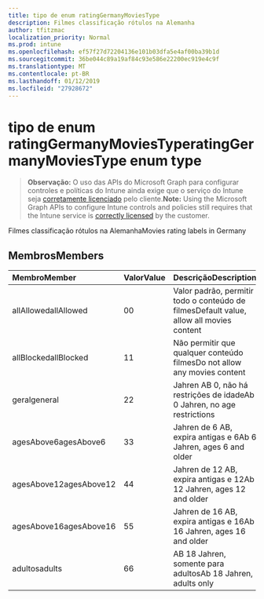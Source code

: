 ```yaml
---
title: tipo de enum ratingGermanyMoviesType
description: Filmes classificação rótulos na Alemanha
author: tfitzmac
localization_priority: Normal
ms.prod: intune
ms.openlocfilehash: ef57f27d72204136e101b03dfa5e4af00ba39b1d
ms.sourcegitcommit: 36be044c89a19af84c93e586e22200ec919e4c9f
ms.translationtype: MT
ms.contentlocale: pt-BR
ms.lasthandoff: 01/12/2019
ms.locfileid: "27928672"
---
```

# <a name="ratinggermanymoviestype-enum-type"></a><span data-ttu-id="b0d2e-103">tipo de enum ratingGermanyMoviesType</span><span class="sxs-lookup"><span data-stu-id="b0d2e-103">ratingGermanyMoviesType enum type</span></span>

> <span data-ttu-id="b0d2e-104">**Observação:** O uso das APIs do Microsoft Graph para configurar controles e políticas do Intune ainda exige que o serviço do Intune seja [corretamente licenciado](https://go.microsoft.com/fwlink/?linkid=839381) pelo cliente.</span><span class="sxs-lookup"><span data-stu-id="b0d2e-104">**Note:** Using the Microsoft Graph APIs to configure Intune controls and policies still requires that the Intune service is [correctly licensed](https://go.microsoft.com/fwlink/?linkid=839381) by the customer.</span></span>

<span data-ttu-id="b0d2e-105">Filmes classificação rótulos na Alemanha</span><span class="sxs-lookup"><span data-stu-id="b0d2e-105">Movies rating labels in Germany</span></span>
## <a name="members"></a><span data-ttu-id="b0d2e-106">Membros</span><span class="sxs-lookup"><span data-stu-id="b0d2e-106">Members</span></span>
|<span data-ttu-id="b0d2e-107">Membro</span><span class="sxs-lookup"><span data-stu-id="b0d2e-107">Member</span></span>|<span data-ttu-id="b0d2e-108">Valor</span><span class="sxs-lookup"><span data-stu-id="b0d2e-108">Value</span></span>|<span data-ttu-id="b0d2e-109">Descrição</span><span class="sxs-lookup"><span data-stu-id="b0d2e-109">Description</span></span>|
|:---|:---|:---|
|<span data-ttu-id="b0d2e-110">allAllowed</span><span class="sxs-lookup"><span data-stu-id="b0d2e-110">allAllowed</span></span>|<span data-ttu-id="b0d2e-111">0</span><span class="sxs-lookup"><span data-stu-id="b0d2e-111">0</span></span>|<span data-ttu-id="b0d2e-112">Valor padrão, permitir todo o conteúdo de filmes</span><span class="sxs-lookup"><span data-stu-id="b0d2e-112">Default value, allow all movies content</span></span>|
|<span data-ttu-id="b0d2e-113">allBlocked</span><span class="sxs-lookup"><span data-stu-id="b0d2e-113">allBlocked</span></span>|<span data-ttu-id="b0d2e-114">1</span><span class="sxs-lookup"><span data-stu-id="b0d2e-114">1</span></span>|<span data-ttu-id="b0d2e-115">Não permitir que qualquer conteúdo filmes</span><span class="sxs-lookup"><span data-stu-id="b0d2e-115">Do not allow any movies content</span></span>|
|<span data-ttu-id="b0d2e-116">geral</span><span class="sxs-lookup"><span data-stu-id="b0d2e-116">general</span></span>|<span data-ttu-id="b0d2e-117">2</span><span class="sxs-lookup"><span data-stu-id="b0d2e-117">2</span></span>|<span data-ttu-id="b0d2e-118">Jahren AB 0, não há restrições de idade</span><span class="sxs-lookup"><span data-stu-id="b0d2e-118">Ab 0 Jahren, no age restrictions</span></span>|
|<span data-ttu-id="b0d2e-119">agesAbove6</span><span class="sxs-lookup"><span data-stu-id="b0d2e-119">agesAbove6</span></span>|<span data-ttu-id="b0d2e-120">3</span><span class="sxs-lookup"><span data-stu-id="b0d2e-120">3</span></span>|<span data-ttu-id="b0d2e-121">Jahren de 6 AB, expira antigas e 6</span><span class="sxs-lookup"><span data-stu-id="b0d2e-121">Ab 6 Jahren, ages 6 and older</span></span>|
|<span data-ttu-id="b0d2e-122">agesAbove12</span><span class="sxs-lookup"><span data-stu-id="b0d2e-122">agesAbove12</span></span>|<span data-ttu-id="b0d2e-123">4</span><span class="sxs-lookup"><span data-stu-id="b0d2e-123">4</span></span>|<span data-ttu-id="b0d2e-124">Jahren de 12 AB, expira antigas e 12</span><span class="sxs-lookup"><span data-stu-id="b0d2e-124">Ab 12 Jahren, ages 12 and older</span></span>|
|<span data-ttu-id="b0d2e-125">agesAbove16</span><span class="sxs-lookup"><span data-stu-id="b0d2e-125">agesAbove16</span></span>|<span data-ttu-id="b0d2e-126">5</span><span class="sxs-lookup"><span data-stu-id="b0d2e-126">5</span></span>|<span data-ttu-id="b0d2e-127">Jahren de 16 AB, expira antigas e 16</span><span class="sxs-lookup"><span data-stu-id="b0d2e-127">Ab 16 Jahren, ages 16 and older</span></span>|
|<span data-ttu-id="b0d2e-128">adultos</span><span class="sxs-lookup"><span data-stu-id="b0d2e-128">adults</span></span>|<span data-ttu-id="b0d2e-129">6</span><span class="sxs-lookup"><span data-stu-id="b0d2e-129">6</span></span>|<span data-ttu-id="b0d2e-130">AB 18 Jahren, somente para adultos</span><span class="sxs-lookup"><span data-stu-id="b0d2e-130">Ab 18 Jahren, adults only</span></span>|



